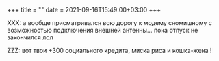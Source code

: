 +++
title = ""
date = 2021-09-16T15:49:00+03:00
+++

XXX: а вообще присматривался всю дорогу к модему сяомишному с возможностью подключения внешней антенны… пока отпуск не закончился лол

ZZZ: вот твои +300 социального кредита, миска риса и кошка-жена !


